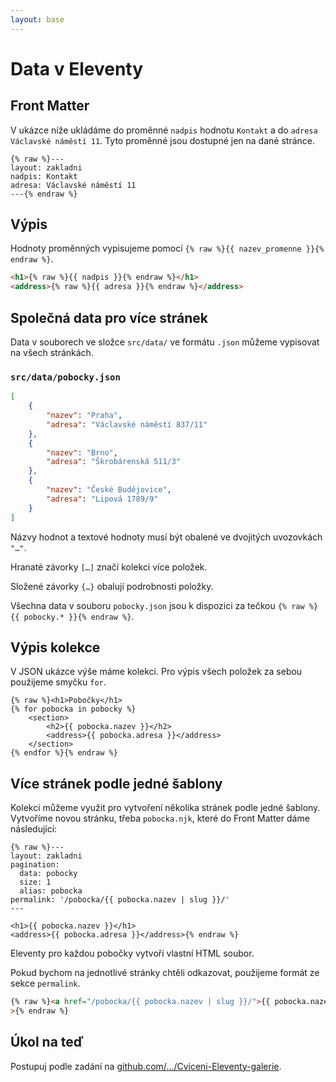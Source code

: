 ```yaml
---
layout: base
---
```


# Data v Eleventy

## Front Matter

V ukázce níže ukládáme do proměnné `nadpis` hodnotu `Kontakt` a do `adresa` `Václavské náměstí 11`. Tyto proměnné jsou dostupné jen na dané stránce.

```plain
{% raw %}---
layout: zakladni
nadpis: Kontakt
adresa: Václavské náměstí 11
---{% endraw %}
```

## Výpis

Hodnoty proměnných vypisujeme pomocí `{% raw %}{{ nazev_promenne }}{% endraw %}`.

```html
<h1>{% raw %}{{ nadpis }}{% endraw %}</h1>
<address>{% raw %}{{ adresa }}{% endraw %}</address>
```

## Společná data pro více stránek

Data v souborech ve složce `src/data/` ve formátu `.json` můžeme vypisovat na všech stránkách.

### `src/data/pobocky.json`

```json
[
	{
		"nazev": "Praha",
		"adresa": "Václavské náměstí 837/11"
	},
	{
		"nazev": "Brno",
		"adresa": "Škrobárenská 511/3"
	},
	{
		"nazev": "České Budějovice",
		"adresa": "Lipová 1789/9"
	}
]
```

Názvy hodnot a textové hodnoty musí být obalené ve dvojitých uvozovkách `"…"`.

Hranaté závorky `[…]` značí kolekci více položek.

Složené závorky `{…}` obalují podrobnosti položky.

Všechna data v souboru `pobocky.json` jsou k dispozici za tečkou `{% raw %}{{ pobocky.* }}{% endraw %}`.

## Výpis kolekce

V JSON ukázce výše máme kolekci. Pro výpis všech položek za sebou použijeme smyčku `for`.

```plain
{% raw %}<h1>Pobočky</h1>
{% for pobocka in pobocky %}
	<section>
		<h2>{{ pobocka.nazev }}</h2>
		<address>{{ pobocka.adresa }}</address>
	</section>
{% endfor %}{% endraw %}
```

## Více stránek podle jedné šablony

Kolekci můžeme využit pro vytvoření několika stránek podle jedné šablony. Vytvoříme novou stránku, třeba `pobocka.njk`, které do Front Matter dáme následující:

```plain
{% raw %}---
layout: zakladni
pagination:
  data: pobocky
  size: 1
  alias: pobocka
permalink: '/pobocka/{{ pobocka.nazev | slug }}/'
---

<h1>{{ pobocka.nazev }}</h1>
<address>{{ pobocka.adresa }}</address>{% endraw %}
```

Eleventy pro každou pobočky vytvoří vlastní HTML soubor.

Pokud bychom na jednotlivé stránky chtěli odkazovat, použijeme formát ze sekce `permalink`.

```html
{% raw %}<a href="/pobocka/{{ pobocka.nazev | slug }}/">{{ pobocka.nazev }}</a
>{% endraw %}
```

## Úkol na teď

Postupuj podle zadání na [github.com/…/Cviceni-Eleventy-galerie](https://github.com/Czechitas-podklady-WEB/Cviceni-Eleventy-galerie).
